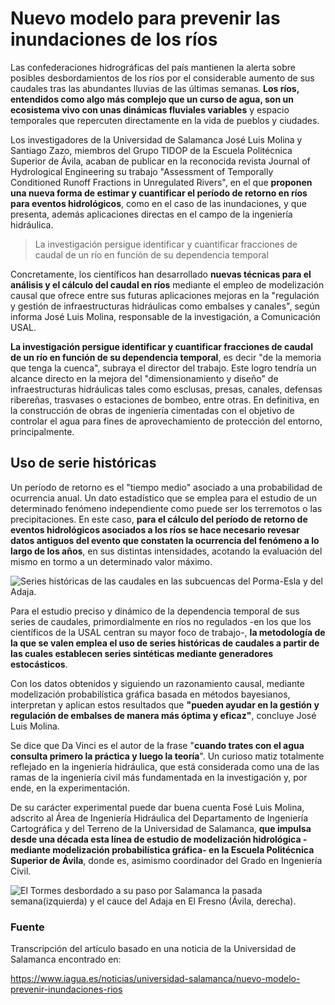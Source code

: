 # Nuevo modelo para prevenir las inundaciones de los ríos

Las confederaciones hidrográficas del país mantienen la alerta sobre posibles desbordamientos de los ríos por el considerable aumento de sus caudales tras las abundantes lluvias de las últimas semanas. **Los ríos, entendidos como algo más complejo que un curso de agua, son un ecosistema vivo con unas dinámicas fluviales variables** y espacio temporales que repercuten directamente en la vida de pueblos y ciudades.

Los investigadores de la Universidad de Salamanca José Luis Molina y Santiago Zazo, miembros del Grupo TIDOP de la Escuela Politécnica Superior de Ávila, acaban de publicar en la reconocida revista Journal of Hydrological Engineering su trabajo "Assessment of Temporally Conditioned Runoff Fractions in Unregulated Rivers", en el que **proponen una nueva forma de estimar y cuantificar el período de retorno en ríos para eventos hidrológicos**, como en el caso de las inundaciones, y que presenta, además aplicaciones directas en el campo de la ingeniería hidráulica.

> La investigación persigue identificar y cuantificar fracciones de caudal de un río en función de su dependencia temporal

Concretamente, los científicos han desarrollado **nuevas técnicas para el análisis y el cálculo del caudal en ríos** mediante el empleo de modelización causal que ofrece entre sus futuras aplicaciones mejoras en la "regulación y gestión de infraestructuras hidráulicas como embalses y canales", según informa José Luis Molina, responsable de la investigación, a Comunicación USAL.

**La investigación persigue identificar y cuantificar fracciones de caudal de un río en función de su dependencia temporal**, es decir "de la memoria que tenga la cuenca", subraya el director del trabajo. Este logro tendría un alcance directo en la mejora del "dimensionamiento y diseño" de infraestructuras hidráulicas tales como esclusas, presas, canales, defensas ribereñas, trasvases o estaciones de bombeo, entre otras. En definitiva, en la construcción de obras de ingeniería cimentadas con el objetivo de controlar el agua para fines de aprovechamiento de protección del entorno, principalmente.

## Uso de serie históricas

Un período de retorno es el "tiempo medio" asociado a una probabilidad de ocurrencia anual. Un dato estadístico que se emplea para el estudio de un determinado fenómeno independiente como puede ser los terremotos o las precipitaciones. En este caso, **para el cálculo del período de retorno de eventos hidrológicos asociados a los ríos se hace necesario revesar datos antiguos del evento que constaten la ocurrencia del fenómeno a lo largo de los años**, en sus distintas intensidades, acotando la evaluación del mismo en tormo a un determinado valor máximo.

![Series históricas de las caudales en las subcuencas del Porma-Esla y del Adaja.](https://www.iagua.es/sites/default/files/images/CRP-2803_02.JPG)

Para el estudio preciso y dinámico de la dependencia temporal de sus series de caudales, primordialmente en ríos no regulados -en los que los científicos de la USAL centran su mayor foco de trabajo-, **la metodología de la que se valen emplea el uso de series históricas de caudales a partir de las cuales establecen series sintéticas mediante generadores estocásticos**.

Con los datos obtenidos y siguiendo un razonamiento causal, mediante modelización probabilística gráfica basada en métodos bayesianos, interpretan y aplican estos resultados que **"pueden ayudar en la gestión y regulación de embalses de manera más óptima y eficaz"**, concluye José Luis Molina.

Se dice que Da Vinci es el autor de la frase "**cuando trates con el agua consulta primero la práctica y luego la teoría**". Un curioso matiz totalmente reflejado en la ingeniería hidráulica, que está considerada como una de las ramas de la ingeniería civil más fundamentada en la investigación y, por ende, en la experimentación.

De su carácter experimental puede dar buena cuenta Fosé Luis Molina, adscrito al Área de Ingeniería Hidráulica del Departamento de Ingeniería Cartográfica y del Terreno de la Universidad de Salamanca, **que impulsa desde una década esta línea de estudio de modelización hidrológica -mediante modelización probabilística gráfica- en la Escuela Politécnica Superior de Ávila**, donde es, asimismo coordinador del Grado en Ingeniería Civil.

![El Tormes desbordado a su paso por Salamanca la pasada semana(izquierda) y el cauce del Adaja en El Fresno (Ávila, derecha).](https://www.iagua.es/sites/default/files/images/CRP-2803_01.JPG)



### Fuente

Transcripción del artículo basado en una noticia de la Universidad de Salamanca encontrado en:

https://www.iagua.es/noticias/universidad-salamanca/nuevo-modelo-prevenir-inundaciones-rios

